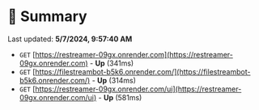 # 📖 Summary
Last updated: **5/7/2024, 9:57:40 AM**

- `GET` [https://restreamer-09gx.onrender.com](https://restreamer-09gx.onrender.com) - **Up** (341ms)
- `GET` [https://filestreambot-b5k6.onrender.com/](https://filestreambot-b5k6.onrender.com/) - **Up** (314ms)
- `GET` [https://restreamer-09gx.onrender.com/ui](https://restreamer-09gx.onrender.com/ui) - **Up** (581ms)
